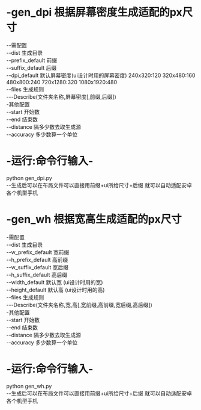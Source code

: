 # -gen_dpi 根据屏幕密度生成适配的px尺寸
--需配置\
--dist           生成目录\
--prefix_default 前缀 \
--suffix_default 后缀 \
--dpi_default    默认屏幕密度(ui设计时用的屏幕密度) 240x320:120 320x480:160 480x800:240 720x1280:320 1080x1920:480 \
--files 生成规则 \
---Describe(文件夹名称,屏幕密度[,前缀,后缀])\
-其他配置\
--start     开始数\
--end       结束数\
--distance  隔多少数去取生成源\
--accuracy  多少数算一个单位
# -运行:命令行输入-  
python gen_dpi.py \
--生成后可以在布局文件可以直接用前缀+ui所给尺寸+后缀 就可以自动适配安卓各个机型手机
# -gen_wh 根据宽高生成适配的px尺寸
-需配置\
--dist             生成目录\
--w_prefix_default 宽前缀 \
--h_prefix_default 高前缀 \
--w_suffix_default 宽后缀 \
--h_suffix_default 高后缀 \
--width_default    默认宽 (ui设计时用的宽)\
--height_default   默认高 (ui设计时用的高)\
--files 生成规则 \
---Describe(文件夹名称,宽,高[,宽前缀,高前缀,宽后缀,高后缀])\
-其他配置\
--start     开始数\
--end       结束数\
--distance  隔多少数去取生成源\
--accuracy  多少数算一个单位
# -运行:命令行输入-   
python gen_wh.py \
--生成后可以在布局文件可以直接用前缀+ui所给尺寸+后缀 就可以自动适配安卓各个机型手机
